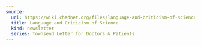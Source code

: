 ```yaml
---
source:
  url: https://wiki.chadnet.org/files/language-and-criticism-of-science.pdf
  title: Language and Criticism of Science
  kind: newsletter
  series: Townsend Letter for Doctors & Patients
---
```

